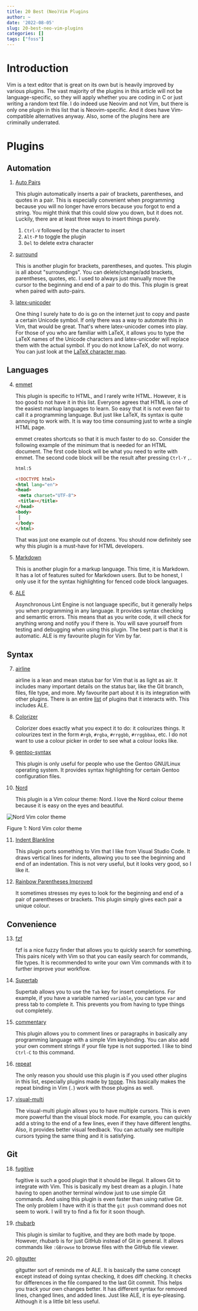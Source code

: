 ```yaml
---
title: 20 Best (Neo)Vim Plugins
author: ~
date: '2022-08-05'
slug: 20-best-neo-vim-plugins
categories: []
tags: ["foss"]
---
```



# Introduction

Vim is a text editor that is great on its own but is heavily improved by various
plugins.
The vast majority of the plugins in this article will not be language-specific,
so they will apply whether you are coding in C or just writing a random text
file.
I do indeed use Neovim and not Vim, but there is only one plugin in this list
that is Neovim-specific.
And it does have Vim-compatible alternatives anyway.
Also, some of the plugins here are criminally underrated.

# Plugins

## Automation

1. [Auto Pairs](https://github.com/jiangmiao/auto-pairs)

   This plugin automatically inserts a pair of brackets, parentheses, and quotes
   in a pair.
   This is especially convenient when programming because you will no longer have
   errors because you forgot to end a string.
   You might think that this could slow you down, but it does not.
   Luckily, there are at least three ways to insert things purely.

   1. `Ctrl-V` followed by the character to insert
   1. `Alt-P` to toggle the plugin
   1. `Del` to delete extra character

1. [surround](https://github.com/tpope/vim-surround)

   This is another plugin for brackets, parentheses, and quotes.
   This plugin is all about "surroundings".
   You can delete/change/add brackets, parentheses, quotes, etc.
   I used to always just manually move the cursor to the beginning and end of a
   pair to do this.
   This plugin is great when paired with auto-pairs.

1. [latex-unicoder](https://github.com/joom/latex-unicoder.vim)

   One thing I surely hate to do is go on the internet just to copy and paste a
   certain Unicode symbol.
   If only there was a way to automate this in Vim, that would be great.
   That's where latex-unicoder comes into play.
   For those of you who are familiar with LaTeX, it allows you to type the LaTeX
   names of the Unicode characters and latex-unicoder will replace them with the
   actual symbol.
   If you do not know LaTeX, do not worry.
   You can just look at the [LaTeX character map](http://milde.users.sourceforge.net/LUCR/Math/).

## Languages

4. [emmet](https://github.com/mattn/emmet-vim)

   This plugin is specific to HTML, and I rarely write HTML.
   However, it is too good to not have it in this list.
   Everyone agrees that HTML is one of the easiest markup languages to learn.
   So easy that it is not even fair to call it a programming language.
   But just like LaTeX, its syntax is quite annoying to work with.
   It is way too time consuming just to write a single HTML page.

   emmet creates shortcuts so that it is much faster to do so.
   Consider the following example of the minimum that is needed for an HTML
   document.
   The first code block will be what you need to write with emmet.
   The second code block will be the result after pressing `Ctrl-Y` `,`.

   ```html
   html:5
   ```

   ```html
   <!DOCTYPE html>
   <html lang="en">
   <head>
   	<meta charset="UTF-8">
   	<title></title>
   </head>
   <body>
   	│
   </body>
   </html>
   ```

   That was just one example out of dozens.
   You should now definitely see why this plugin is a must-have for HTML developers.

1. [Markdown](https://github.com/preservim/vim-markdown)

   This is another plugin for a markup language.
   This time, it is Markdown.
   It has a lot of features suited for Markdown users.
   But to be honest, I only use it for the syntax highlighting for fenced code
   block languages.

1. [ALE](https://github.com/dense-analysis/ale)

   Asynchronous Lint Engine is not language specific, but it generally helps you
   when programming in any language.
   It provides syntax checking and semantic errors.
   This means that as you write code, it will check for anything wrong and
   notify you if there is.
   You will save yourself from testing and debugging when using this plugin.
   The best part is that it is automatic.
   ALE is my favourite plugin for Vim by far.

## Syntax

7. [airline](https://github.com/vim-airline/vim-airline)

   airline is a lean and mean status bar for Vim that is as light as air.
   It includes many important details on the status bar, like the Git branch,
   files, file type, and more.
   My favourite part about it is its integration with other plugins.
   There is an entire [list](https://github.com/vim-airline/vim-airline#seamless-integration) of plugins that it interacts with.
   This includes ALE.

1. [Colorizer](https://github.com/lilydjwg/colorizer)

   Colorizer does exactly what you expect it to do: it colourizes things.
   It colourizes text in the form `#rgb`, `#rgba`, `#rrggbb`, `#rrggbbaa`, etc.
   I do not want to use a colour picker in order to see what a colour looks
   like.

1. [gentoo-syntax](https://github.com/gentoo/gentoo-syntax)

   This plugin is only useful for people who use the Gentoo GNU/Linux operating
   system.
   It provides syntax highlighting for certain Gentoo configuration files.

1. [Nord](https://github.com/arcticicestudio/nord-vim)

   This plugin is a Vim colour theme: Nord.
   I love the Nord colour theme because it is easy on the eyes and beautiful.

<div class="figure">
<img src="https://raw.githubusercontent.com/arcticicestudio/nord-docs/develop/assets/images/ports/vim/overview-go.png" alt="Nord Vim color theme"  />
<p class="caption">Figure 1: Nord Vim color theme</p>
</div>

11. [Indent Blankline](https://github.com/lukas-reineke/indent-blankline.nvim)

    This plugin ports something to Vim that I like from Visual Studio Code.
    It draws vertical lines for indents, allowing you to see the beginning and
    end of an indentation.
    This is not very useful, but it looks very good, so I like it.

1. [Rainbow Parentheses Improved](https://github.com/luochen1990/rainbow)

   It sometimes stresses my eyes to look for the beginning and end of a pair of
   parentheses or brackets.
   This plugin simply gives each pair a unique colour.

## Convenience

13. [fzf](https://github.com/junegunn/fzf.vim)

    fzf is a nice fuzzy finder that allows you to quickly search for something.
    This pairs nicely with Vim so that you can easily search for commands, file
    types.
    It is recommended to write your own Vim commands with it to further improve
    your workflow.

1. [Supertab](https://github.com/ervandew/supertab)

   Supertab allows you to use the `Tab` key for insert completions.
   For example, if you have a variable named `variable`, you can type `var` and
   press tab to complete it.
   This prevents you from having to type things out completely.

1. [commentary](https://github.com/tpope/vim-commentary)

   This plugin allows you to comment lines or paragraphs in basically any
   programming language with a simple Vim keybinding.
   You can also add your own comment strings if your file type is not supported.
   I like to bind `Ctrl-C` to this command.

1. [repeat](https://github.com/tpope/vim-repeat)

   The only reason you should use this plugin is if you used other plugins in
   this list, especially plugins made by [tpope](https://github.com/tpope).
   This basically makes the repeat binding in Vim (`.`) work with those plugins
   as well.

1. [visual-multi](https://github.com/mg979/vim-visual-multi)

   The visual-multi plugin allows you to have multiple cursors.
   This is even more powerful than the visual block mode.
   For example, you can quickly add a string to the end of a few lines, even if
   they have different lengths.
   Also, it provides better visual feedback.
   You can actually see multiple cursors typing the same thing and it is
   satisfying.

## Git

18. [fugitive](https://github.com/tpope/vim-fugitive)

    fugitive is such a good plugin that it should be illegal.
    It allows Git to integrate with Vim.
    This is basically my best dream as a plugin.
    I hate having to open another terminal window just to use simple Git commands.
    And using this plugin is even faster than using native Git.
    The only problem I have with it is that the `git push` command does not seem
    to work.
    I will try to find a fix for it soon though.

1. [rhubarb](https://github.com/tpope/vim-rhubarb)

   This plugin is similar to fugitive, and they are both made by tpope.
   However, rhubarb is for just GitHub instead of Git in general.
   It allows commands like `:GBrowse` to browse files with the GitHub file
   viewer.

1. [gitgutter](https://github.com/airblade/vim-gitgutter)

   gitgutter sort of reminds me of ALE.
   It is basically the same concept except instead of doing syntax checking, it
   does diff checking.
   It checks for differences in the file compared to the last Git commit.
   This helps you track your own changes better.
   It has different syntax for removed lines, changed lines, and added lines.
   Just like ALE, it is eye-pleasing.
   Although it is a little bit less useful.
